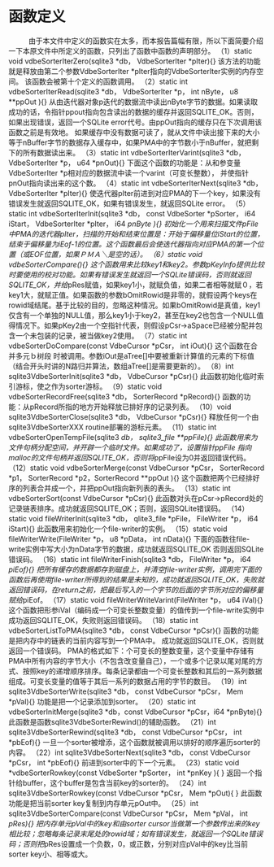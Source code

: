 # 函数定义
&nbsp;&nbsp;&nbsp;&nbsp;&nbsp;&nbsp;
&nbsp;&nbsp;&nbsp;由于本文件中定义的函数实在太多，而本报告篇幅有限，所以下面简要介绍一下本原文件中所定义的函数，只列出了函数中函数的声明部分。
    （1）static void vdbeSorterIterZero(sqlite3 *db， VdbeSorterIter *pIter){}
	该方法的功能就是释放由第二个参数VdbeSorterIter *pIter指向的VdbeSorterIter实例的内存空间。 该函数会被第十个定义的函数调用。
	（2）static int vdbeSorterIterRead(sqlite3 *db， VdbeSorterIter *p， int nByte， u8 **ppOut ){}
	从由迭代器对象p迭代的数据流中读出nByte字节的数据。如果读取成功的话，令指针ppout指向包含读出的数据的缓存并返回SQLITE_OK。否则，如果出现错误，返回一个SQLite error代号。由ppOut指向的缓存只在下次调用该函数之前是有效地。
	如果缓存中没有数据可读了，就从文件中读出接下来的大小等于nBuffer字节的数据存入缓存中，如果PMA中的字节数小于nBuffer，就把剩下的所有数据读出来。
	（3）static int vdbeSorterIterVarint(sqlite3 *db， VdbeSorterIter *p， u64 *pnOut){}
	下面这个函数的功能是：从和参变量VdbeSorterIter *p相对应的数据流中读一个varint（可变长整数）， 并使指针pnOut指向读出来的这个数。
	（4）static int vdbeSorterIterNext(sqlite3 *db，VdbeSorterIter *pIter){}
	使迭代器pIter前进到对应PMA的下一个key，如果没有错误发生就返回SQLITE_OK，如果有错误发生，就返回SQLite error。
	（5）static int vdbeSorterIterInit(sqlite3 *db， const VdbeSorter *pSorter， i64 iStart， VdbeSorterIter 	*pIter， i64 *pnByte ){}
	初始化一个用来扫描文件pFile中PMA的迭代器pIter，扫描的开始和结束位置是：开始于偏移量位iStart的位置，结束于偏移量为iEof-1的位置。这个函数最后会使迭代器指向对应PMA的第一个位置（或EOF位置，如果ＰＭＡ＼是空的话）。
	（6）static void vdbeSorterCompare(){}
	这个函数用来比较key1和key2。参数pKeyInfo提供比较时要使用的校对功能。如果有错误发生就返回一个SQLite错误码，否则就返回SQLITE_OK，并给*pRes赋值，如果key1小，就赋负值，如果二者相等就赋０，若key1大，就赋正值。如果函数的参数bOmitRowid是非零的，就假设两个keys在rowid域结尾。基于比较的目的，忽略这种情况。如果bOmitRowid是真值，key1仅含有一个单独的NULL值，那么key1小于key2，甚至在key2也包含一个NULL值得情况下。如果pKey2由一个空指针代表，则假设pCsr->aSpace已经被分配并包含一个未包装的记录，被当做key2使用。
	（7）static int vdbeSorterDoCompare(const VdbeCursor *pCsr， int iOut){}
	这个函数在合并多元ｂ树段 时被调用。参数iOut是aTree[]中要被重新计算值的元素的下标值（结合开头时讲的N路归并算法，数组aTree[]是需要更新的）。
	（8）int sqlite3VdbeSorterInit(sqlite3 *db， VdbeCursor *pCsr){}
	此函数初始化临时索引游标，使之作为sorter游标。
	（9）static void vdbeSorterRecordFree(sqlite3 *db， SorterRecord *pRecord){}
	函数的功能：从pRecord所指的地方开始释放已排好序的记录列表。
	（10）void sqlite3VdbeSorterClose(sqlite3 *db， VdbeCursor *pCsr){}
	释放任何一个由sqlite3VdbeSorterXXX routine部署的游标元素。
	（11）static int vdbeSorterOpenTempFile(sqlite3 *db， sqlite3_file **ppFile){}
	此函数用来为文件句柄分配空间，并开辟一个临时文件。如果成功了，设置指针ppFile 指向 malloc的文件句柄并返回SQLITE_OK，否则将*ppFile设为0并返回错误代码。
	（12）static void vdbeSorterMerge(const VdbeCursor *pCsr， SorterRecord *p1， SorterRecord *p2，SorterRecord **ppOut ){}
	这个函数把两个已经排好序的列表合并成一个，并把ppOut指向新列表的表头。
	（13）static int vdbeSorterSort(const VdbeCursor *pCsr){}
	此函数对头在pCsr->pRecord处的记录链表排序。成功就返回SQLITE_OK；否则，返回SQLite错误码。
	（14）static void fileWriterInit(sqlite3 *db， qlite3_file *pFile， FileWriter *p， i64 iStart){}
	此函数用来初始化一个file-writer的实例。
	（15）static void fileWriterWrite(FileWriter *p， u8 *pData， int nData){}
	下面的函数往file-write实例中写大小为nData字节的数据，成功就返回SQLITE_OK
	否则返回SQLite错误码。
	（16）static int fileWriterFinish(sqlite3 *db， FileWriter *p， i64 *piEof){}
	把所有缓存的数据都存到磁盘上，并清空file-writer实例，调用完下面的函数后再使用file-writer所得到的结果是未知的，成功就返回SQLITE_OK，失败就返回错误码，在return之前，把最后写入的一个字节的后面的字节所对应的偏移量赋给*piEof。
	（17）static void fileWriterWriteVarint(FileWriter *p， u64 iVal){}
	这个函数把形参iVal（编码成一个可变长整数变量）的值传到一个file-write实例中
	成功返回SQLITE_OK，失败则返回错误码。
	（18）static int vdbeSorterListToPMA(sqlite3 *db， const VdbeCursor *pCsr){}
	函数的功能是把内存中的链表的当前内容写到一个PMA中。
    成功就返回SQLITE_OK，否则就返回一个错误码。
	PMA的格式如下：个可变长的整数变量，这个变量中存储有PMA中所有内容的字节大小（不包含改变量自己），一个或多个记录以尾对尾的方式、按照key的递增顺序排序。每条记录都由一个可变长整数和其后的一系列数据组成。可变长变量的值等于其后一系列的数据占用的字节的数目。
	（19）int sqlite3VdbeSorterWrite(sqlite3 *db， const VdbeCursor *pCsr， Mem *pVal){}
	功能是把一个记录添加到sorter。
	（20）static int vdbeSorterInitMerge(sqlite3 *db，const VdbeCursor *pCsr，i64 *pnByte){}
	此函数是函数sqlite3VdbeSorterRewind()的辅助函数。
	（21）int sqlite3VdbeSorterRewind(sqlite3 *db， const VdbeCursor *pCsr， int *pbEof){}
	一旦一个sorter被增添，这个函数就被调用以排好的顺序遍历sorter的内容。
	（22）int sqlite3VdbeSorterNext(sqlite3 *db， const VdbeCursor *pCsr， int *pbEof){}
	前进到sorter中的下一个元素。
	（23）static void *vdbeSorterRowkey(const VdbeSorter *pSorter， int *pnKey ){ }
	返回一个指针给buffer，这个buffer是包含当前key的sorter的。
	（24）int sqlite3VdbeSorterRowkey(const VdbeCursor *pCsr， Mem *pOut){ }
	此函数功能是把当前sorter key复制到内存单元pOut中。
	（25）int sqlite3VdbeSorterCompare(const VdbeCursor *pCsr， Mem *pVal， int *pRes){}
	把内存单元pVal中的key和由sorter cursor当做第一个参数传出来的key相比较；忽略每条记录末尾处的rowid域；如有错误发生，就返回一个SQLite错误码；否则把*pRes设置成一个负数，0，或正数，分别对应pVal中的key比当前sorter key小、相等或大。
